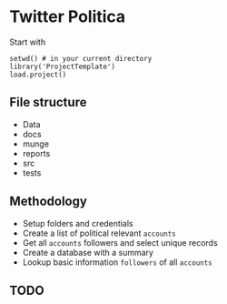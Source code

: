 # Twitter Politica

Start with
```
setwd() # in your current directory
library('ProjectTemplate')
load.project()
```

## File structure
* Data
* docs
* munge
* reports
* src
* tests

## Methodology
- Setup folders and credentials
- Create a list of political relevant `accounts`
- Get all `accounts` followers and select unique records
- Create a database with a summary
- Lookup basic information `followers` of all `accounts`


## TODO
